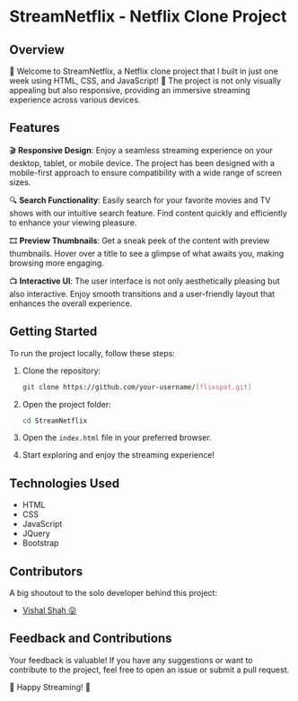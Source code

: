 # StreamNetflix - Netflix Clone Project

## Overview

🎉 Welcome to StreamNetflix, a Netflix clone project that I built in just one week using HTML, CSS, and JavaScript! 🚀 The project is not only visually appealing but also responsive, providing an immersive streaming experience across various devices.

## Features

🎬 **Responsive Design**: Enjoy a seamless streaming experience on your desktop, tablet, or mobile device. The project has been designed with a mobile-first approach to ensure compatibility with a wide range of screen sizes.

🔍 **Search Functionality**: Easily search for your favorite movies and TV shows with our intuitive search feature. Find content quickly and efficiently to enhance your viewing pleasure.

🎞️ **Preview Thumbnails**: Get a sneak peek of the content with preview thumbnails. Hover over a title to see a glimpse of what awaits you, making browsing more engaging.

📺 **Interactive UI**: The user interface is not only aesthetically pleasing but also interactive. Enjoy smooth transitions and a user-friendly layout that enhances the overall experience.


## Getting Started

To run the project locally, follow these steps:

1. Clone the repository:
   ```bash
   git clone https://github.com/your-username/[flixspot.git]
   ```

2. Open the project folder:
   ```bash
   cd StreamNetflix
   ```

3. Open the `index.html` file in your preferred browser.

4. Start exploring and enjoy the streaming experience!

## Technologies Used

- HTML
- CSS
- JavaScript
- JQuery
- Bootstrap

## Contributors

A big shoutout to the solo developer behind this project:

- [Vishal Shah 😜](https://github.com/Vishalshah007)

## Feedback and Contributions

Your feedback is valuable! If you have any suggestions or want to contribute to the project, feel free to open an issue or submit a pull request.

🍿 Happy Streaming! 🍿
